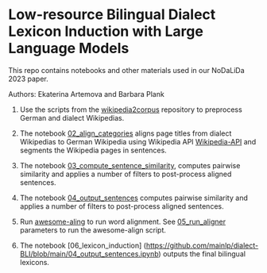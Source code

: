 # Low-resource Bilingual Dialect Lexicon Induction with Large Language Models 


This repo contains notebooks and other materials used in our NoDaLiDa 2023 paper.

Authors: Ekaterina Artemova and Barbara Plank


1. Use the scripts from the [wikipedia2corpus](https://github.com/GermanT5/wikipedia2corpus) repository to preprocess German and dialect Wikipedias. 

2. The notebook [02_align_categories](https://github.com/mainlp/dialect-BLI/blob/main/02_align_categories.ipynb)  aligns page titles from dialect Wikipedias to German Wikipedia using Wikipedia API [Wikipedia-API](https://pypi.org/project/Wikipedia-API/) and segments the Wikipedia pages in sentences.

3. The notebook [03_compute_sentence_similarity](https://github.com/mainlp/dialect-BLI/blob/main/03_compute_sentence_similarity.ipynb), computes pairwise similarity and applies a number of filters to post-process aligned sentences.

4. The notebook [04_output_sentences](https://github.com/mainlp/dialect-BLI/blob/main/04_output_sentences.ipynb) computes pairwise similarity and applies a number of filters to post-process aligned sentences.

5. Run [awesome-aling](https://github.com/neulab/awesome-align) to run word alignment. See [05_run_aligner](https://github.com/mainlp/dialect-BLI/blob/main/05_run_aligner.sh) parameters to run the awesome-align script. 

6. The notebook [06_lexicon_induction] (https://github.com/mainlp/dialect-BLI/blob/main/04_output_sentences.ipynb) outputs the final bilingual lexicons. 